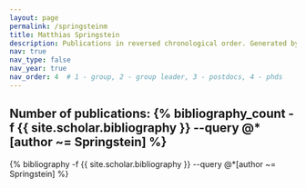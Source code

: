 ```yaml
---
layout: page
permalink: /springsteinm
title: Matthias Springstein
description: Publications in reversed chronological order. Generated by jekyll-scholar.
nav: true
nav_type: false
nav_year: true
nav_order: 4  # 1 - group, 2 - group leader, 3 - postdocs, 4 - phds
---
```


<!-- _pages/springsteinm.md -->
<div class="publications">

<h2>Number of publications: {% bibliography_count -f {{ site.scholar.bibliography }} --query @*[author ~= Springstein] %}</h2>
{% bibliography -f {{ site.scholar.bibliography }} --query @*[author ~= Springstein] %}

</div>
